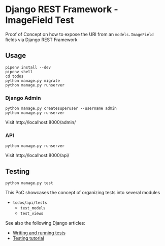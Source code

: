 # Django REST Framework - ImageField Test

Proof of Concept on how to expose the URI from an `models.ImageField` fields via Django REST Framework

## Usage

    pipenv install --dev
    pipenv shell
    cd todos
    python manage.py migrate
    python manage.py runserver

### Django Admin

    python manage.py createsuperuser --username admin
    python manage.py runserver

Visit http://localhost:8000/admin/

### API

    python manage.py runserver

Visit http://localhost:8000/api/

## Testing

    python manage.py test

This PoC showcases the concept of organizing tests into several modules

* `todos/api/tests`
  * `test_models`
  * `test_views`

See also the following Django articles:
* [Writing and running tests](https://docs.djangoproject.com/en/3.0/topics/testing/overview/)
* [Testing tutorial](https://docs.djangoproject.com/en/3.0/intro/tutorial05/)